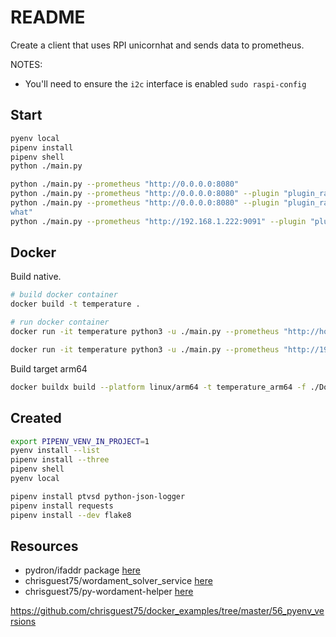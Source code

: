 # README

Create a client that uses RPI unicornhat and sends data to prometheus.

NOTES:  

* You'll need to ensure the `i2c` interface is enabled ```sudo raspi-config```  

## Start

```sh
pyenv local
pipenv install
pipenv shell
python ./main.py

python ./main.py --prometheus "http://0.0.0.0:8080"
python ./main.py --prometheus "http://0.0.0.0:8080" --plugin "plugin_random" --nic "en0"
python ./main.py --prometheus "http://0.0.0.0:8080" --plugin "plugin_rainbo
what"
python ./main.py --prometheus "http://192.168.1.222:9091" --plugin "plugin_rainbowhat"

```

## Docker

Build native.  

```sh
# build docker container
docker build -t temperature .  

# run docker container
docker run -it temperature python3 -u ./main.py --prometheus "http://host.docker.internal:8080" --plugin "plugin_random" --nic "eth0"

docker run -it temperature python3 -u ./main.py --prometheus "http://192.168.1.222:9091" --plugin "plugin_rainbowhat" --nic "eth0"
```

Build target arm64  

```sh
docker buildx build --platform linux/arm64 -t temperature_arm64 -f ./Dockerfile .
```

## Created

```sh
export PIPENV_VENV_IN_PROJECT=1
pyenv install --list
pipenv install --three
pipenv shell
pyenv local

pipenv install ptvsd python-json-logger      
pipenv install requests   
pipenv install --dev flake8   
```

## Resources

* pydron/ifaddr package [here](https://github.com/pydron/ifaddr)
* chrisguest75/wordament_solver_service [here](https://github.com/chrisguest75/wordament_solver_service)
* chrisguest75/py-wordament-helper [here](https://github.com/chrisguest75/py-wordament-helper)

https://github.com/chrisguest75/docker_examples/tree/master/56_pyenv_versions

